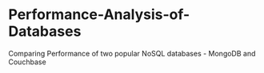 # Performance-Analysis-of-Databases

Comparing Performance of two popular NoSQL databases - MongoDB and Couchbase
